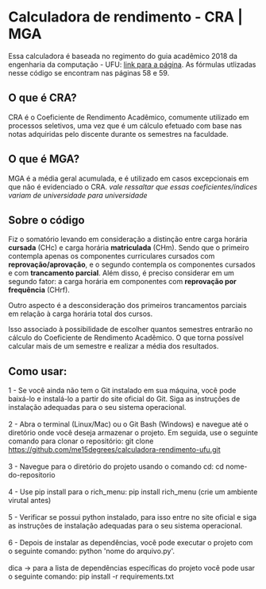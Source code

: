 # Calculadora de rendimento - CRA | MGA
Essa calculadora é baseada no regimento do guia acadêmico 2018 da engenharia da computação - UFU: [link para a página](http://www.prograd.ufu.br/sites/prograd.ufu.br/files/media/arquivo/guia_academico2018_1_engenharia_de_computacao_uberlandia_1.pdf).
As fórmulas utlizadas nesse código se encontram nas páginas 58 e 59.

## O que é CRA?
CRA é o Coeficiente de Rendimento Acadêmico, comumente utilizado em processos seletivos, uma vez que é um cálculo efetuado com base nas notas adquiridas pelo discente durante os semestres na faculdade.
## O que é MGA?
MGA é a média geral acumulada, e é utilizado em casos excepcionais em que não é evidenciado o CRA.
*vale ressaltar que essas coeficientes/índices variam de universidade para universidade*

## Sobre o código
Fiz o somatório levando em consideração a distinção entre carga horária **cursada** (CHc) e carga horária **matriculada** (CHm).
Sendo que o primeiro contempla apenas os componentes curriculares cursados com **reprovação/aprovação**,
e o segundo contempla os componentes cursados e com **trancamento parcial**.
Além disso, é preciso considerar em um segundo fator: a carga horária em componentes com **reprovação por frequência** (CHrf).

Outro aspecto é a desconsideração dos primeiros trancamentos parciais em relação à carga horária total dos cursos.

Isso associado à possibilidade de escolher quantos semestres entrarão no cálculo do Coeficiente de Rendimento Acadêmico.
O que torna possível calcular mais de um semestre e realizar a média dos resultados. 

## Como usar:
1 - Se você ainda não tem o Git instalado em sua máquina, você pode baixá-lo e instalá-lo a partir do site oficial do Git. Siga as instruções de instalação adequadas para o seu sistema operacional.<br/><br/>2 - Abra o terminal (Linux/Mac) ou o Git Bash (Windows) e navegue até o diretório onde você deseja armazenar o projeto. Em seguida, use o seguinte comando para clonar o repositório: git clone https://github.com/me15degrees/calculadora-rendimento-ufu.git<br/><br/>3 - Navegue para o diretório do projeto usando o comando cd: cd nome-do-repositorio<br/><br/>4 - Use pip install para o rich_menu: pip install rich_menu (crie um ambiente virutal antes)<br/><br/>5 - Verificar se possui python instalado, para isso entre no site oficial e siga as instruções de instalação adequadas para o seu sistema operacional.<br/><br/>6 - Depois de instalar as dependências, você pode executar o projeto com o seguinte comando: python 'nome do arquivo.py'.<br/><br/>dica -> para a lista de dependências específicas do projeto você pode usar o seguinte comando: pip install -r requirements.txt


